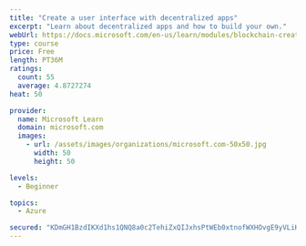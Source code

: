 ```yaml
---
title: "Create a user interface with decentralized apps"
excerpt: "Learn about decentralized apps and how to build your own."
webUrl: https://docs.microsoft.com/en-us/learn/modules/blockchain-create-ui-decentralized-apps/
type: course
price: Free
length: PT36M
ratings:
  count: 55
  average: 4.8727274
heat: 50

provider:
  name: Microsoft Learn
  domain: microsoft.com
  images:
    - url: /assets/images/organizations/microsoft.com-50x50.jpg
      width: 50
      height: 50

levels:
  - Beginner

topics:
  - Azure

secured: "KDmGH1BzdIKXd1hs1QNQ8a0c2TehiZxQIJxhsPtWEb0xtnofWXHOvgE9yVLiKXDxPzhso7ljTYDyg8F9TikB+6zZjnkqj77bDXxlaM1hOA6zoFsrBv/vRXtmQ1/kVgJ+ItWdJIrJL3GZHy2wyXcSQ3oiJQaHlD/GC1mhn395bPVyyES/SVjxnFLWA2rivcTksHVtS3mdC7Vs6lZDwI3k96E0C3OtJ1xXQouypTQPOMXkPmSkHFVuQPIe1cGHWvBr1vrGa9gaJCy+iUw8bKyoMqSikftCUJ1E2j8SscQsXh4k/+gUp6+dBiOFA8jr+ey3mLCnL9qIUtDMGItvufOdNELayk1JfHZPgm1sQWahiRD1IXTJhu+T7E05hoStebeXExWd/Iw3H/zqbsdvdVdKvDvzlZ/F+CJwEYj23SqMRRE=;f54Nph09gBDTOqI+XKy96A=="
---
```



